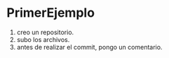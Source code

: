 # PrimerEjemplo
1. creo un repositorio.
2. subo los archivos.
3. antes de realizar el commit, pongo un comentario.
